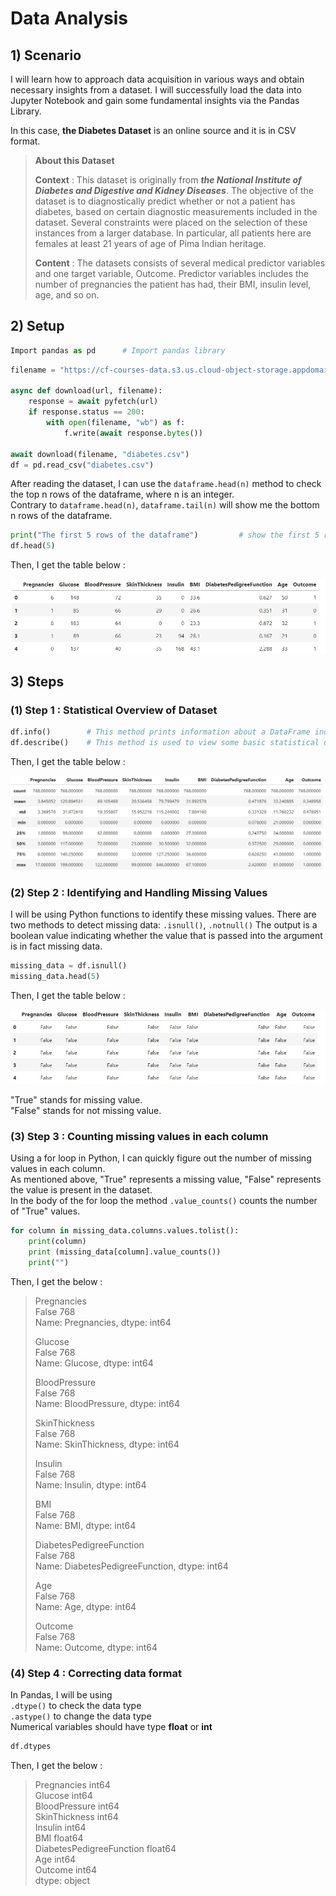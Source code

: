 # Data Analysis
## 1) Scenario
I will learn how to approach data acquisition in various ways and obtain necessary insights from a dataset.
I will successfully load the data into Jupyter Notebook and gain some fundamental insights via the Pandas Library.

In this case, **the Diabetes Dataset** is an online source and it is in CSV format.

> **About this Dataset**
> 
> **Context** : This dataset is originally from ***the National Institute of Diabetes and Digestive and Kidney Diseases***. The objective of the dataset is to diagnostically predict whether or not a patient has diabetes, based on certain diagnostic measurements included in the dataset. Several constraints were placed on the selection of these instances from a larger database. In particular, all patients here are females at least 21 years of age of Pima Indian heritage.
> 
> **Content** : The datasets consists of several medical predictor variables and one target variable, Outcome. Predictor variables includes the number of pregnancies the patient has had, their BMI, insulin level, age, and so on.
> 
## 2) Setup
```python
Import pandas as pd      # Import pandas library
```
```python
filename = "https://cf-courses-data.s3.us.cloud-object-storage.appdomain.cloud/IBMDeveloperSkillsNetwork-PY0101EN-SkillsNetwork/labs/Module%205/data/diabetes.csv"

async def download(url, filename):
    response = await pyfetch(url)
    if response.status == 200:
        with open(filename, "wb") as f:
            f.write(await response.bytes())

await download(filename, "diabetes.csv")
df = pd.read_csv("diabetes.csv")
```
After reading the dataset, I can use the `dataframe.head(n)` method to check the top n rows of the dataframe, where n is an integer.    
Contrary to `dataframe.head(n)`, `dataframe.tail(n)` will show me the bottom n rows of the dataframe.
```python
print("The first 5 rows of the dataframe")         # show the first 5 rows using dataframe.head() method
df.head(5)
```
Then, I get the table below :

![table1](https://github.com/Atikers/Images/blob/main/Project%20%232%20-%20image(1).jpg)

## 3) Steps
### (1) Step 1 : Statistical Overview of Dataset
```python
df.info()        # This method prints information about a DataFrame including the index dtype and columns, non-null values and memory usage.
df.describe()    # This method is used to view some basic statistical details like percentile, mean, standard deviation, etc. of a data frame or a series of numeric values.
```
Then, I get the table below :

![table2](https://github.com/Atikers/Images/blob/main/Project%20%232%20-%20image(2).jpg)

### (2) Step 2 : Identifying and Handling Missing Values
I will be using Python functions to identify these missing values. There are two methods to detect missing data:
`.isnull()`, `.notnull()`
The output is a boolean value indicating whether the value that is passed into the argument is in fact missing data.
```python
missing_data = df.isnull()
missing_data.head(5)
```
Then, I get the table below :    

![table3](https://github.com/Atikers/Images/blob/main/Project%20%232%20-%20image(3).jpg)

"True" stands for missing value.    
"False" stands for not missing value.

### (3) Step 3 : Counting missing values in each column
Using a for loop in Python, I can quickly figure out the number of missing values in each column.    
As mentioned above, "True" represents a missing value, "False" represents the value is present in the dataset.    
In the body of the for loop the method `.value_counts()` counts the number of "True" values.

```python
for column in missing_data.columns.values.tolist():
    print(column)
    print (missing_data[column].value_counts())
    print("")
```
Then, I get the below :

>Pregnancies    
>False    768    
>Name: Pregnancies, dtype: int64
>
>Glucose    
>False    768    
>Name: Glucose, dtype: int64    
>
>BloodPressure    
>False    768    
>Name: BloodPressure, dtype: int64    
>
>SkinThickness    
>False    768    
>Name: SkinThickness, dtype: int64    
>
>Insulin    
>False    768    
>Name: Insulin, dtype: int64    
>
>BMI    
>False    768    
>Name: BMI, dtype: int64    
>
>DiabetesPedigreeFunction    
>False    768    
>Name: DiabetesPedigreeFunction, dtype: int64    
>
>Age    
>False    768    
>Name: Age, dtype: int64    
>
>Outcome    
>False    768    
>Name: Outcome, dtype: int64

### (4) Step 4 : Correcting data format
In Pandas, I will be using    
`.dtype()` to check the data type    
`.astype()` to change the data type    
Numerical variables should have type **float** or **int**
```python
df.dtypes
```
Then, I get the below :    
>Pregnancies                    int64    
>Glucose                        int64    
>BloodPressure                  int64    
>SkinThickness                  int64    
>Insulin                        int64    
>BMI                            float64    
>DiabetesPedigreeFunction       float64    
>Age                            int64    
>Outcome                        int64    
>dtype: object    
